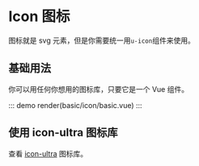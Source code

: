 # Icon 图标

图标就是 svg 元素，但是你需要统一用`u-icon`组件来使用。

## 基础用法

你可以用任何你想用的图标库，只要它是一个 Vue 组件。

::: demo
render(basic/icon/basic.vue)
:::

## 使用 icon-ultra 图标库

查看 [icon-ultra](https://cabinet-fe.github.io/icon-ultra/) 图标库。
